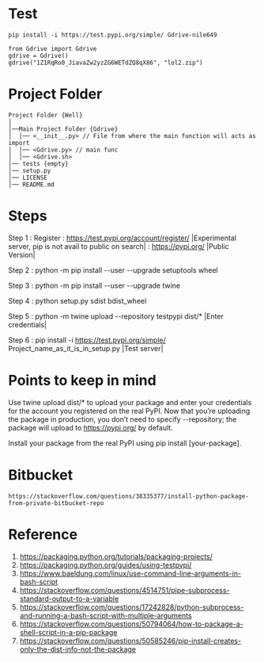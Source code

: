 # Test

```
pip install -i https://test.pypi.org/simple/ Gdrive-nile649
```
```
from Gdrive import Gdrive
gdrive = Gdrive()
gdrive("1Z1RqRo0_JiavaZw2yzZG6WETdZQ8qX86", "lol2.zip")
```
# Project Folder

	Project Folder {Well}
	│ 
	│──Main Project Folder {Gdrive}
	│  │── <__init__.py> // File from where the main function will acts as import
	│  │── <Gdrive.py> // main func
	│  │── <Gdrive.sh> 
	│── tests {empty}
	│── setup.py
	│── LICENSE 
	│── README.md 

# Steps 

Step 1 : Register 
	   : https://test.pypi.org/account/register/ |Experimental server, pip is not avail to public on search|
	   : https://pypi.org/ |Public Version|

Step 2 : python -m pip install --user --upgrade setuptools wheel

Step 3 : python -m pip install --user --upgrade twine

Step 4 : python setup.py sdist bdist_wheel

Step 5 : python -m twine upload --repository testpypi dist/* |Enter credentials|

Step 6 : pip install -i https://test.pypi.org/simple/ Project_name_as_it_is_in_setup.py |Test server|


# Points to keep in mind

Use twine upload dist/* to upload your package and enter your credentials for the account you registered on the real PyPI. Now that you’re uploading the package in production, you don’t need to specify --repository; the package will upload to https://pypi.org/ by default.

Install your package from the real PyPI using pip install [your-package].

# Bitbucket
```
https://stackoverflow.com/questions/38335377/install-python-package-from-private-bitbucket-repo

```

# Reference
1. https://packaging.python.org/tutorials/packaging-projects/
2. https://packaging.python.org/guides/using-testpypi/
3. https://www.baeldung.com/linux/use-command-line-arguments-in-bash-script
4. https://stackoverflow.com/questions/4514751/pipe-subprocess-standard-output-to-a-variable
5. https://stackoverflow.com/questions/17242828/python-subprocess-and-running-a-bash-script-with-multiple-arguments
6. https://stackoverflow.com/questions/50794064/how-to-package-a-shell-script-in-a-pip-package
7. https://stackoverflow.com/questions/50585246/pip-install-creates-only-the-dist-info-not-the-package
